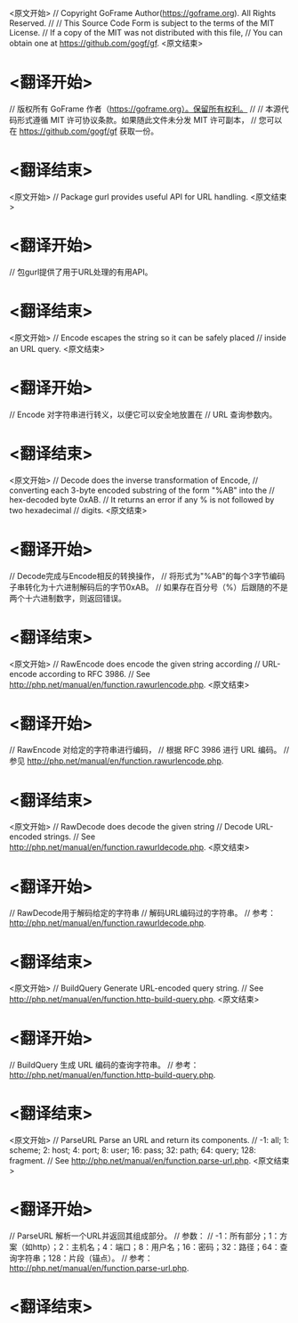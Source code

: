 
<原文开始>
// Copyright GoFrame Author(https://goframe.org). All Rights Reserved.
//
// This Source Code Form is subject to the terms of the MIT License.
// If a copy of the MIT was not distributed with this file,
// You can obtain one at https://github.com/gogf/gf.
<原文结束>

# <翻译开始>
// 版权所有 GoFrame 作者（https://goframe.org）。保留所有权利。
//
// 本源代码形式遵循 MIT 许可协议条款。如果随此文件未分发 MIT 许可副本，
// 您可以在 https://github.com/gogf/gf 获取一份。
# <翻译结束>


<原文开始>
// Package gurl provides useful API for URL handling.
<原文结束>

# <翻译开始>
// 包gurl提供了用于URL处理的有用API。
# <翻译结束>


<原文开始>
// Encode escapes the string so it can be safely placed
// inside an URL query.
<原文结束>

# <翻译开始>
// Encode 对字符串进行转义，以便它可以安全地放置在
// URL 查询参数内。
# <翻译结束>


<原文开始>
// Decode does the inverse transformation of Encode,
// converting each 3-byte encoded substring of the form "%AB" into the
// hex-decoded byte 0xAB.
// It returns an error if any % is not followed by two hexadecimal
// digits.
<原文结束>

# <翻译开始>
// Decode完成与Encode相反的转换操作，
// 将形式为"%AB"的每个3字节编码子串转化为十六进制解码后的字节0xAB。
// 如果存在百分号（%）后跟随的不是两个十六进制数字，则返回错误。
# <翻译结束>


<原文开始>
// RawEncode does encode the given string according
// URL-encode according to RFC 3986.
// See http://php.net/manual/en/function.rawurlencode.php.
<原文结束>

# <翻译开始>
// RawEncode 对给定的字符串进行编码，
// 根据 RFC 3986 进行 URL 编码。
// 参见 http://php.net/manual/en/function.rawurlencode.php.
# <翻译结束>


<原文开始>
// RawDecode does decode the given string
// Decode URL-encoded strings.
// See http://php.net/manual/en/function.rawurldecode.php.
<原文结束>

# <翻译开始>
// RawDecode用于解码给定的字符串
// 解码URL编码过的字符串。
// 参考：http://php.net/manual/en/function.rawurldecode.php.
# <翻译结束>


<原文开始>
// BuildQuery Generate URL-encoded query string.
// See http://php.net/manual/en/function.http-build-query.php.
<原文结束>

# <翻译开始>
// BuildQuery 生成 URL 编码的查询字符串。
// 参考：http://php.net/manual/en/function.http-build-query.php.
# <翻译结束>


<原文开始>
// ParseURL Parse an URL and return its components.
// -1: all; 1: scheme; 2: host; 4: port; 8: user; 16: pass; 32: path; 64: query; 128: fragment.
// See http://php.net/manual/en/function.parse-url.php.
<原文结束>

# <翻译开始>
// ParseURL 解析一个URL并返回其组成部分。
// 参数：
// -1：所有部分；1：方案（如http）；2：主机名；4：端口；8：用户名；16：密码；32：路径；64：查询字符串；128：片段（锚点）。
// 参考：http://php.net/manual/en/function.parse-url.php.
# <翻译结束>

